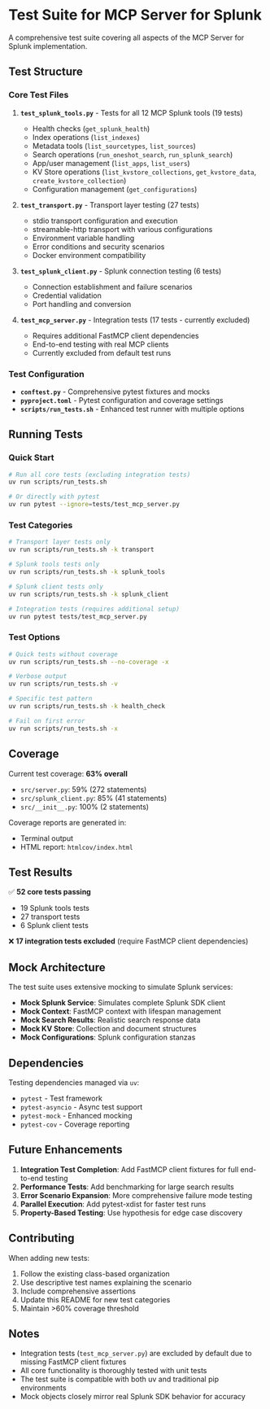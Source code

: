 # Test Suite for MCP Server for Splunk

A comprehensive test suite covering all aspects of the MCP Server for Splunk implementation.

## Test Structure

### Core Test Files

1. **`test_splunk_tools.py`** - Tests for all 12 MCP Splunk tools (19 tests)
   - Health checks (`get_splunk_health`)
   - Index operations (`list_indexes`)
   - Metadata tools (`list_sourcetypes`, `list_sources`)
   - Search operations (`run_oneshot_search`, `run_splunk_search`)
   - App/user management (`list_apps`, `list_users`)
   - KV Store operations (`list_kvstore_collections`, `get_kvstore_data`, `create_kvstore_collection`)
   - Configuration management (`get_configurations`)

2. **`test_transport.py`** - Transport layer testing (27 tests)
   - stdio transport configuration and execution
   - streamable-http transport with various configurations
   - Environment variable handling
   - Error conditions and security scenarios
   - Docker environment compatibility

3. **`test_splunk_client.py`** - Splunk connection testing (6 tests)
   - Connection establishment and failure scenarios
   - Credential validation
   - Port handling and conversion

4. **`test_mcp_server.py`** - Integration tests (17 tests - currently excluded)
   - Requires additional FastMCP client dependencies
   - End-to-end testing with real MCP clients
   - Currently excluded from default test runs

### Test Configuration

- **`conftest.py`** - Comprehensive pytest fixtures and mocks
- **`pyproject.toml`** - Pytest configuration and coverage settings
- **`scripts/run_tests.sh`** - Enhanced test runner with multiple options

## Running Tests

### Quick Start

```bash
# Run all core tests (excluding integration tests)
uv run scripts/run_tests.sh

# Or directly with pytest
uv run pytest --ignore=tests/test_mcp_server.py
```

### Test Categories

```bash
# Transport layer tests only
uv run scripts/run_tests.sh -k transport

# Splunk tools tests only  
uv run scripts/run_tests.sh -k splunk_tools

# Splunk client tests only
uv run scripts/run_tests.sh -k splunk_client

# Integration tests (requires additional setup)
uv run pytest tests/test_mcp_server.py
```

### Test Options

```bash
# Quick tests without coverage
uv run scripts/run_tests.sh --no-coverage -x

# Verbose output
uv run scripts/run_tests.sh -v

# Specific test pattern
uv run scripts/run_tests.sh -k health_check

# Fail on first error
uv run scripts/run_tests.sh -x
```

## Coverage

Current test coverage: **63% overall**
- `src/server.py`: 59% (272 statements)
- `src/splunk_client.py`: 85% (41 statements)  
- `src/__init__.py`: 100% (2 statements)

Coverage reports are generated in:
- Terminal output
- HTML report: `htmlcov/index.html`

## Test Results

✅ **52 core tests passing**
- 19 Splunk tools tests
- 27 transport tests
- 6 Splunk client tests

❌ **17 integration tests excluded** (require FastMCP client dependencies)

## Mock Architecture

The test suite uses extensive mocking to simulate Splunk services:

- **Mock Splunk Service**: Simulates complete Splunk SDK client
- **Mock Context**: FastMCP context with lifespan management
- **Mock Search Results**: Realistic search response data
- **Mock KV Store**: Collection and document structures
- **Mock Configurations**: Splunk configuration stanzas

## Dependencies

Testing dependencies managed via `uv`:
- `pytest` - Test framework
- `pytest-asyncio` - Async test support
- `pytest-mock` - Enhanced mocking
- `pytest-cov` - Coverage reporting

## Future Enhancements

1. **Integration Test Completion**: Add FastMCP client fixtures for full end-to-end testing
2. **Performance Tests**: Add benchmarking for large search results
3. **Error Scenario Expansion**: More comprehensive failure mode testing
4. **Parallel Execution**: Add pytest-xdist for faster test runs
5. **Property-Based Testing**: Use hypothesis for edge case discovery

## Contributing

When adding new tests:
1. Follow the existing class-based organization
2. Use descriptive test names explaining the scenario
3. Include comprehensive assertions
4. Update this README for new test categories
5. Maintain >60% coverage threshold

## Notes

- Integration tests (`test_mcp_server.py`) are excluded by default due to missing FastMCP client fixtures
- All core functionality is thoroughly tested with unit tests
- The test suite is compatible with both uv and traditional pip environments
- Mock objects closely mirror real Splunk SDK behavior for accuracy 
